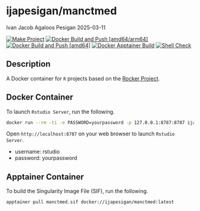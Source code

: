 ijapesigan/manctmed
================
Ivan Jacob Agaloos Pesigan
2025-03-11

<!-- README.md is generated from .setup/readme/README.Rmd. Please edit that file -->

<!-- badges: start -->

[![Make
Project](https://github.com/ijapesigan/docker-manctmed/actions/workflows/make.yml/badge.svg)](https://github.com/ijapesigan/docker-manctmed/actions/workflows/make.yml)
[![Docker Build and Push
\[amd64/arm64\]](https://github.com/ijapesigan/docker-manctmed/actions/workflows/docker-build-push-amd64-arm64.yml/badge.svg)](https://github.com/ijapesigan/docker-manctmed/actions/workflows/docker-build-push-amd64-arm64.yml)
[![Docker Build and Push
\[amd64\]](https://github.com/ijapesigan/docker-manctmed/actions/workflows/docker-build-push-amd64.yml/badge.svg)](https://github.com/ijapesigan/docker-manctmed/actions/workflows/docker-build-push-amd64.yml)
[![Docker Apptainer
Build](https://github.com/ijapesigan/docker-manctmed/actions/workflows/docker-apptainer-build-amd64.yml/badge.svg)](https://github.com/ijapesigan/docker-manctmed/actions/workflows/docker-apptainer-build-amd64.yml)
[![Shell
Check](https://github.com/ijapesigan/docker-manctmed/actions/workflows/shellcheck.yml/badge.svg)](https://github.com/ijapesigan/docker-manctmed/actions/workflows/shellcheck.yml)
<!-- badges: end -->

## Description

A Docker container for `R` projects based on the [Rocker
Project](https://rocker-project.org/).

## Docker Container

To launch `Rstudio Server`, run the following.

``` bash
docker run --rm -ti -e PASSWORD=yourpassword -p 127.0.0.1:8787:8787 ijapesigan/manctmed
```

Open `http://localhost:8787` on your web browser to launch
`Rstudio Server`.

- username: rstudio
- password: yourpassword

## Apptainer Container

To build the Singularity Image File (SIF), run the following.

``` bash
apptainer pull manctmed.sif docker://ijapesigan/manctmed:latest
```
